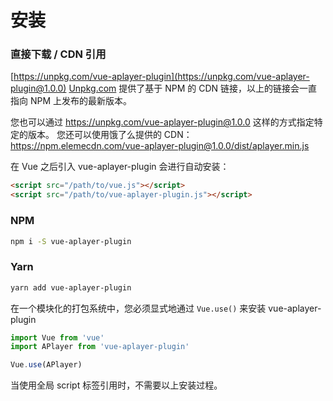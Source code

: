 # 安装

### 直接下载 / CDN 引用
[https://unpkg.com/vue-aplayer-plugin](https://unpkg.com/vue-aplayer-plugin@1.0.0)
[Unpkg.com](https://unpkg.com) 提供了基于 NPM 的 CDN 链接，以上的链接会一直指向 NPM 上发布的最新版本。

您也可以通过 https://unpkg.com/vue-aplayer-plugin@1.0.0 这样的方式指定特定的版本。
您还可以使用饿了么提供的 CDN：https://npm.elemecdn.com/vue-aplayer-plugin@1.0.0/dist/aplayer.min.js

在 Vue 之后引入 vue-aplayer-plugin 会进行自动安装：

```html
<script src="/path/to/vue.js"></script>
<script src="/path/to/vue-aplayer-plugin.js"></script>
```

### NPM
```bash
npm i -S vue-aplayer-plugin
```

### Yarn
```bash
yarn add vue-aplayer-plugin
```

在一个模块化的打包系统中，您必须显式地通过 `Vue.use()` 来安装 vue-aplayer-plugin

```js
import Vue from 'vue'
import APlayer from 'vue-aplayer-plugin'

Vue.use(APlayer)
```

当使用全局 script 标签引用时，不需要以上安装过程。
